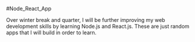 #Node_React_App

Over winter break and quarter, I will be further improving my web development skills by learning Node.js and React.js.
These are just random apps that I will build in order to learn. 
